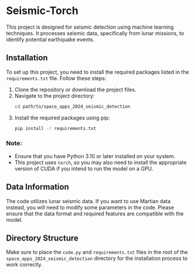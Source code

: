 # Seismic-Torch


This project is designed for seismic detection using machine learning techniques. It processes seismic data, specifically from lunar missions, to identify potential earthquake events.

## Installation

To set up this project, you need to install the required packages listed in the `requirements.txt` file. Follow these steps:

1. Clone the repository or download the project files.
2. Navigate to the project directory:
   ```bash
   cd path/to/space_apps_2024_seismic_detection
   ```
3. Install the required packages using pip:
   ```bash
   pip install -r requirements.txt
   ```

### Note:
- Ensure that you have Python 3.10 or later installed on your system.
- This project uses `torch`, so you may also need to install the appropriate version of CUDA if you intend to run the model on a GPU.

## Data Information

The code utilizes lunar seismic data. If you want to use Martian data instead, you will need to modify some parameters in the code. Please ensure that the data format and required features are compatible with the model.

## Directory Structure

Make sure to place the `code.py` and `requirements.txt` files in the root of the `space_apps_2024_seismic_detection` directory for the installation process to work correctly.
